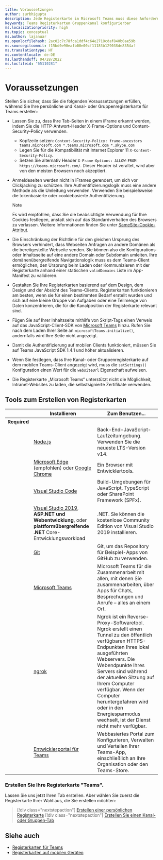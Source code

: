 ```yaml
---
title: Voraussetzungen
author: surbhigupta
description: Jede Registerkarte in Microsoft Teams muss diese Anforderungen erfüllen.
keywords: Teams Registerkarten Gruppenkanal konfigurierbar
ms.localizationpriority: high
ms.topic: conceptual
ms.author: lajanuar
ms.openlocfilehash: 2ac02c7c78fca1ddf4c64e2718cdaf840b0ae59b
ms.sourcegitcommit: f15bd0e90eafb00e00cf11183b129038de8354af
ms.translationtype: HT
ms.contentlocale: de-DE
ms.lasthandoff: 04/28/2022
ms.locfileid: "65110281"
---
```

# <a name="prerequisites"></a>Voraussetzungen

Stellen Sie sicher, dass Sie die folgenden Voraussetzungen erfüllen, während Sie Ihre persönliche und Kanal- oder Gruppenregisterkarte für Teams erstellen:

* Lassen Sie zu, dass Ihre Tab-Seiten in einem iFrame erkannt werden, indem Sie die HTTP-Antwort-Header X-Frame-Options und Content-Security-Policy verwenden.
  * Kopfzeile setzen: `Content-Security-Policy: frame-ancestors teams.microsoft.com *.teams.microsoft.com *.skype.com`
  * Legen Sie für die Kompatibilität mit Internet Explorer 11 `X-Content-Security-Policy`.
  * Setzen Sie alternativ Header `X-Frame-Options: ALLOW-FROM https://teams.microsoft.com/`. Dieser Header ist veraltet, wird aber von den meisten Browsern noch akzeptiert.

* Anmeldeseiten werden nicht in iFrames gerendert, um sich vor Clickjacking zu schützen. Ihre Authentifizierungslogik muss eine andere Methode als die Umleitung verwenden. Verwenden Sie beispielsweise die tokenbasierte oder cookiebasierte Authentifizierung.

    > [!NOTE]
    > Es wird empfohlen, dass Sie die beabsichtigte Verwendung für Ihre Cookies festlegen, anstatt sich auf das Standardverhalten des Browsers zu verlassen. Weitere Informationen finden Sie unter [SameSite-Cookie-Attribut](../../resources/samesite-cookie-update.md).

* Die Einschränkung der Richtlinie für den gleichen Ursprung des Browsers verhindert, dass Webseiten Anfragen an andere Domänen als die bereitgestellte Webseite senden. Sie können also die Konfigurations- oder Inhaltsseite auf eine andere Domain oder Subdomain umleiten. Ihre domänenübergreifende Navigationslogik muss es dem Teams-Client ermöglichen, den Ursprung beim Laden oder Kommunizieren mit der Registerkarte anhand einer statischen `validDomains` Liste im App-Manifest zu validieren.

* Gestalten Sie Ihre Registerkarten basierend auf dem Design, dem Design und der Absicht des Teams-Clients. Registerkarten funktionieren am besten, wenn sie für einen bestimmten Bedarf erstellt wurden und sich auf eine kleine Gruppe von Aufgaben oder eine Teilmenge von Daten konzentrieren, die für die Kanalposition der Registerkarte relevant sind.

* Fügen Sie auf Ihrer Inhaltsseite mithilfe von Skript-Tags einen Verweis auf das JavaScript-Client-SDK von [Microsoft Teams](/javascript/api/overview/msteams-client) hinzu. Rufen Sie nach dem Laden Ihrer Seite an `microsoftTeams.initialize()`, andernfalls wird Ihre Seite nicht angezeigt.

* Damit die Authentifizierung auf mobilen Clients funktioniert, müssen Sie auf Teams JavaScript SDK 1.4.1 und höher aktualisieren.

* Wenn Sie festlegen, dass Ihre Kanal- oder Gruppenregisterkarte auf dem mobilen Teams-Client angezeigt wird, muss die `setSettings()` Konfiguration einen Wert für die `websiteUrl` Eigenschaft aufweisen.

* Die Registerkarte „Microsoft Teams“ unterstützt nicht die Möglichkeit, Intranet-Websites zu laden, die selbstsignierte Zertifikate verwenden.

## <a name="tools-to-build-tabs"></a>Tools zum Erstellen von Registerkarten

| &nbsp; | Installieren | Zum Benutzen... |
| --- | --- | --- |
| **Required** | &nbsp; | &nbsp; |
| &nbsp; | [Node.js](https://nodejs.org/en/download/) | Back-End-JavaScript-Laufzeitumgebung. Verwenden Sie die neueste LTS-Version v14.|
| &nbsp; | [Microsoft Edge](https://www.microsoft.com/edge) (empfohlen) oder [Google Chrome](https://www.google.com/chrome/) | Ein Browser mit Entwicklertools. |
| &nbsp; | [Visual Studio Code](https://code.visualstudio.com/download) | Build-Umgebungen für JavaScript, TypeScript oder SharePoint Framework (SPFx). |
| &nbsp; | [Visual Studio 2019](https://visualstudio.com/download), **ASP.NET und Webentwicklung**, oder **plattformübergreifende .NET** Core-Entwicklungsworkload | .NET. Sie können die kostenlose Community Edition von Visual Studio 2019 installieren. |
| &nbsp; | [Git](https://git-scm.com/downloads) | Git, um das Repository für Beispiel-Apps von GitHub zu verwenden. |
| &nbsp; | [Microsoft Teams](https://www.microsoft.com/en-us/microsoft-teams/download-app) | Microsoft Teams für die Zusammenarbeit mit allen, mit denen Sie zusammenarbeiten, über Apps für Chats, Besprechungen und Anrufe – alles an einem Ort. |
| &nbsp; | [ngrok](https://ngrok.com/download) | Ngrok ist ein Reverse-Proxy-Softwaretool. Ngrok erstellt einen Tunnel zu den öffentlich verfügbaren HTTPS-Endpunkten Ihres lokal ausgeführten Webservers. Die Webendpunkte Ihres Servers sind während der aktuellen Sitzung auf Ihrem Computer verfügbar. Wenn der Computer heruntergefahren wird oder in den Energiesparmodus wechselt, ist der Dienst nicht mehr verfügbar. |
| &nbsp; | [Entwicklerportal für Teams](https://dev.teams.microsoft.com/) | Webbasiertes Portal zum Konfigurieren, Verwalten und Verteilen Ihrer Teams-App, einschließlich an Ihre Organisation oder den Teams-Store. |

### <a name="build-your-teams-tab"></a>Erstellen Sie Ihre Registerkarte "Teams".

Lassen Sie uns jetzt Ihren Tab erstellen. Aber wählen Sie zuerst die Registerkarte Ihrer Wahl aus, die Sie erstellen möchten:

> [!div class="nextstepaction"]
> [Erstellen einer persönlichen Registerkarte](~/tabs/how-to/create-personal-tab.md)
> [!div class="nextstepaction"]
> [Erstellen Sie einen Kanal- oder Gruppen-Tab](~/tabs/how-to/create-channel-group-tab.md)

## <a name="see-also"></a>Siehe auch

* [Registerkarten für Teams](~/tabs/what-are-tabs.md)
* [Registerkarten auf mobilen Geräten](~/tabs/design/tabs-mobile.md)